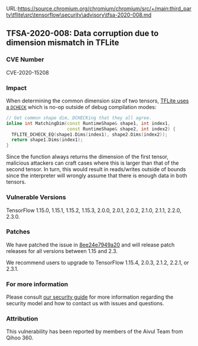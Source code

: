 URL:https://source.chromium.org/chromium/chromium/src/+/main:third_party\tflite\src\tensorflow\security\advisory\tfsa-2020-008.md
## TFSA-2020-008: Data corruption due to dimension mismatch in TFLite

### CVE Number
CVE-2020-15208

### Impact
When determining the common dimension size of two tensors, [TFLite uses a
`DCHECK`](https://github.com/tensorflow/tensorflow/blob/0e68f4d3295eb0281a517c3662f6698992b7b2cf/tensorflow/lite/kernels/internal/types.h#L437-L442)
which is no-op outside of debug compilation modes:
```cc
// Get common shape dim, DCHECKing that they all agree.
inline int MatchingDim(const RuntimeShape& shape1, int index1,
                       const RuntimeShape& shape2, int index2) {
  TFLITE_DCHECK_EQ(shape1.Dims(index1), shape2.Dims(index2));
  return shape1.Dims(index1);
}
```

Since the function always returns the dimension of the first tensor, malicious
attackers can craft cases where this is larger than that of the second tensor.
In turn, this would result in reads/writes outside of bounds since the
interpreter will wrongly assume that there is enough data in both tensors.

### Vulnerable Versions
TensorFlow 1.15.0, 1.15.1, 1.15.2, 1.15.3, 2.0.0, 2.0.1, 2.0.2, 2.1.0, 2.1.1,
2.2.0, 2.3.0.

### Patches
We have patched the issue in
[8ee24e7949a20](https://github.com/tensorflow/tensorflow/commit/8ee24e7949a20)
and will release patch releases for all versions between 1.15 and 2.3.

We recommend users to upgrade to TensorFlow 1.15.4, 2.0.3, 2.1.2, 2.2.1, or
2.3.1.

### For more information
Please consult [our security
guide](https://github.com/tensorflow/tensorflow/blob/master/SECURITY.md) for
more information regarding the security model and how to contact us with issues
and questions.

### Attribution
This vulnerability has been reported by members of the Aivul Team from Qihoo
360.
